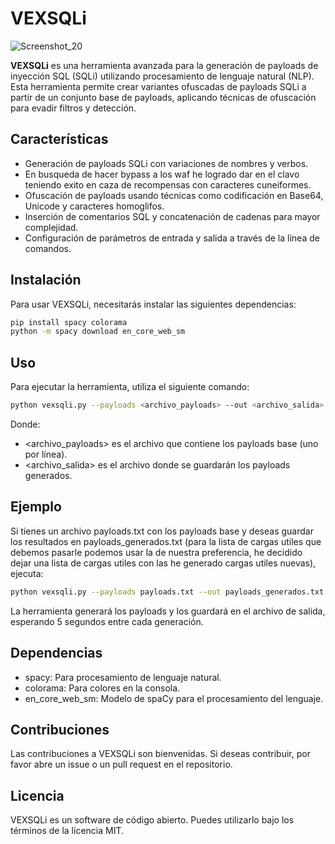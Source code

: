 # VEXSQLi

![Screenshot_20](https://github.com/user-attachments/assets/755ab8a1-04f7-455d-8590-c7dd3afc50cb)

**VEXSQLi** es una herramienta avanzada para la generación de payloads de inyección SQL (SQLi) utilizando procesamiento de lenguaje natural (NLP). Esta herramienta permite crear variantes ofuscadas de payloads SQLi a partir de un conjunto base de payloads, aplicando técnicas de ofuscación para evadir filtros y detección.

## Características

- Generación de payloads SQLi con variaciones de nombres y verbos.
- En busqueda de hacer bypass a los waf he logrado dar en el clavo teniendo exito en caza de recompensas con caracteres cuneiformes.
- Ofuscación de payloads usando técnicas como codificación en Base64, Unicode y caracteres homoglifos.
- Inserción de comentarios SQL y concatenación de cadenas para mayor complejidad.
- Configuración de parámetros de entrada y salida a través de la línea de comandos.

## Instalación

Para usar VEXSQLi, necesitarás instalar las siguientes dependencias:

```bash
pip install spacy colorama
python -m spacy download en_core_web_sm
```

## Uso
Para ejecutar la herramienta, utiliza el siguiente comando:

```bash
python vexsqli.py --payloads <archivo_payloads> --out <archivo_salida>
```

Donde:

- <archivo_payloads> es el archivo que contiene los payloads base (uno por línea).
- <archivo_salida> es el archivo donde se guardarán los payloads generados.

## Ejemplo

Si tienes un archivo payloads.txt con los payloads base y deseas guardar los resultados en payloads_generados.txt (para la lista de cargas utiles que debemos pasarle podemos usar la de nuestra preferencia, he decidido dejar una lista de cargas utiles con las he generado cargas utiles nuevas), ejecuta:

```bash
python vexsqli.py --payloads payloads.txt --out payloads_generados.txt
```

La herramienta generará los payloads y los guardará en el archivo de salida, esperando 5 segundos entre cada generación.

## Dependencias

- spacy: Para procesamiento de lenguaje natural.
- colorama: Para colores en la consola.
- en_core_web_sm: Modelo de spaCy para el procesamiento del lenguaje.

## Contribuciones

Las contribuciones a VEXSQLi son bienvenidas. Si deseas contribuir, por favor abre un issue o un pull request en el repositorio.

## Licencia

VEXSQLi es un software de código abierto. Puedes utilizarlo bajo los términos de la licencia MIT.
